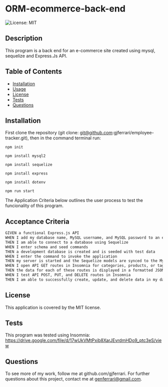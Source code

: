 # ORM-ecommerce-back-end

![License: MIT](https://img.shields.io/badge/License-MIT-yellow.svg)

## Description

This program is a back end for an e-commerce site created using mysql, sequelize and Express.Js API.

## Table of Contents

- [Installation](#installation)
- [Usage](#usage)
- [License](#license)
- [Tests](#tests)
- [Questions](#questions)

## Installation

First clone the repository (git clone: git@github.com:gjferrari/employee-tracker.git), then in the command terminal run:

    npm init

    npm install mysql2

    npm install sequelize

    npm install express

    npm install dotenv

    npm run start

The Application Criteria below outlines the user process to test the funcionality of this program.

## Acceptance Criteria

```md
GIVEN a functional Express.js API
WHEN I add my database name, MySQL username, and MySQL password to an environment variable file
THEN I am able to connect to a database using Sequelize
WHEN I enter schema and seed commands
THEN a development database is created and is seeded with test data
WHEN I enter the command to invoke the application
THEN my server is started and the Sequelize models are synced to the MySQL database
WHEN I open API GET routes in Insomnia for categories, products, or tags
THEN the data for each of these routes is displayed in a formatted JSON
WHEN I test API POST, PUT, and DELETE routes in Insomnia
THEN I am able to successfully create, update, and delete data in my database
```

## License

This application is covered by the MIT license.

## Tests

This program was tested using Insomnia: https://drive.google.com/file/d/17wUkVMtPxib8XarJEvrdmHDo9_ptc3eS/view

## Questions

To see more of my work, follow me at github.com/gjferrari.
For further questions about this project, contact me at genferrari@gmail.com.
